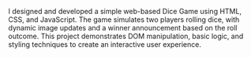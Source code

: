 I designed and developed a simple web-based Dice Game using HTML, CSS, and JavaScript. The game simulates two players rolling dice, with dynamic image updates and a winner announcement based on the roll outcome. This project demonstrates DOM manipulation, basic logic, and styling techniques to create an interactive user experience.
